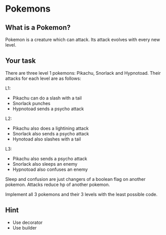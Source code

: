# Pokemons

## What is a Pokemon?

Pokemon is a creature which can attack. Its attack evolves with every new level.

## Your task

There are three level 1 pokemons: Pikachu, Snorlack and Hypnotoad.
Their attacks for each level are as follows:

L1:
- Pikachu can do a slash with a tail
- Snorlack punches
- Hypnotoad sends a psycho attack

L2: 
- Pikachu also does a lightining attack
- Snorlack also sends a psycho attack
- Hynotoad also slashes with a tail

L3: 
- Pikachu also sends a psycho attack
- Snorlack also sleeps an enemy
- Hypnotoad also confuses an enemy

Sleep and confusion are just changers of a boolean flag on another pokemon.
Attacks reduce hp of another pokemon.

Implement all 3 pokemons and their 3 levels with the least possible code.

## Hint

- Use decorator
- Use builder
